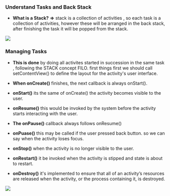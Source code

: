 ### Understand Tasks and Back Stack

- **What is a Stack?**
**=>** stack is a collection of activities , so each task is a collection of activities, however these will be arranged in the back stack, after finishing the task it will be popped from the stack.

![](https://media.geeksforgeeks.org/wp-content/uploads/20210612202233/article-660x339.png)


### Managing Tasks

- **This is done** by doing all activites started in succession in the same task , following the STACK concept FILO. first things first we should call setContentView() to define the layout for the activity's user interface.

- **When onCreate()** finishes, the next callback is always onStart().
- **onStart()** its the same of onCreate() the activity becomes visible to the user.
- **onResume()** this would be invoked by the system before the activity starts interacting with the user.
- **The onPause()** callback always follows onResume()
- **onPuase()** this may be called if the user pressed back button. so we can say when the activity loses focus.
- **onStop()** when the activity is no longer visible to the user.
- **onRestart()** it be invoked when the activity is stipped and state is about to restart.
- **onDestroy()** it's implemented to ensure that all of an activity’s resources are released when the activity, or the process containing it, is destroyed.

![](https://abhiandroid.com/programming/wp-content/uploads/2015/12/Activity-Lifecycle-Diagram.jpg)

